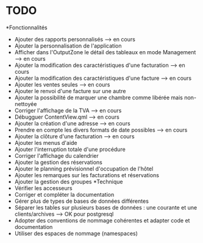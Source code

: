 TODO
=====
*Fonctionnalités
- Ajouter des rapports personnalisés --> en cours
- Ajouter la personnalisation de l'application
- Afficher dans l'OutputZone le détail des tableaux en mode Management --> en cours
- Ajouter la modification des caractéristiques d'une facturation --> en cours
- Ajouter la modification des caractéristiques d'une facture --> en cours
- Ajouter les ventes seules --> en cours
- Ajouter le renvoi d'une facture sur une autre
- Ajouter la possibilité de marquer une chambre comme libérée mais non-nettoyée
- Corriger l'affichage de la TVA --> en cours
- Débugguer ContentView.qml --> en cours
- Ajouter la création d'une adresse --> en cours
- Prendre en compte les divers formats de date possibles --> en cours
- Ajouter la clôture d'une facturation --> en cours
- Ajouter les menus d'aide
- Ajouter l'interruption totale d'une procédure
- Corriger l'affichage du calendrier
- Ajouter la gestion des réservations
- Ajouter le planning prévisionnel d'occupation de l'hôtel
- Ajouter les remarques sur les facturations et réservations
- Ajouter la gestion des groupes
*Technique
- Vérifier les accesseurs
- Corriger et compléter la documentation
- Gérer plus de types de bases de données différentes
- Séparer les tables sur plusieurs bases de données : une courante et une clients/archives --> OK pour postgresql
- Adopter des conventions de nommage cohérentes et adapter code et documentation
- Utiliser des espaces de nommage (namespaces)
